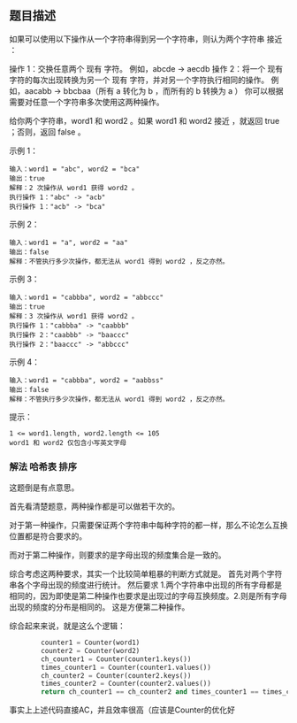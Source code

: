 ## 题目描述
如果可以使用以下操作从一个字符串得到另一个字符串，则认为两个字符串 接近 ：

操作 1：交换任意两个 现有 字符。
例如，abcde -> aecdb
操作 2：将一个 现有 字符的每次出现转换为另一个 现有 字符，并对另一个字符执行相同的操作。
例如，aacabb -> bbcbaa（所有 a 转化为 b ，而所有的 b 转换为 a ）
你可以根据需要对任意一个字符串多次使用这两种操作。

给你两个字符串，word1 和 word2 。如果 word1 和 word2 接近 ，就返回 true ；否则，返回 false 。

示例 1：
```
输入：word1 = "abc", word2 = "bca"
输出：true
解释：2 次操作从 word1 获得 word2 。
执行操作 1："abc" -> "acb"
执行操作 1："acb" -> "bca"
```
示例 2：
```
输入：word1 = "a", word2 = "aa"
输出：false
解释：不管执行多少次操作，都无法从 word1 得到 word2 ，反之亦然。
```
示例 3：
```
输入：word1 = "cabbba", word2 = "abbccc"
输出：true
解释：3 次操作从 word1 获得 word2 。
执行操作 1："cabbba" -> "caabbb"
执行操作 2："caabbb" -> "baaccc"
执行操作 2："baaccc" -> "abbccc"
```
示例 4：
```
输入：word1 = "cabbba", word2 = "aabbss"
输出：false
解释：不管执行多少次操作，都无法从 word1 得到 word2 ，反之亦然。
```

提示：
```
1 <= word1.length, word2.length <= 105
word1 和 word2 仅包含小写英文字母
```

### 解法 哈希表 排序
这题倒是有点意思。

首先看清楚题意，两种操作都是可以做若干次的。

对于第一种操作，只需要保证两个字符串中每种字符的都一样，那么不论怎么互换位置都是符合要求的。

而对于第二种操作，则要求的是字母出现的频度集合是一致的。

综合考虑这两种要求，其实一个比较简单粗暴的判断方式就是。
首先对两个字符串各个字母出现的频度进行统计。
然后要求 1.两个字符串中出现的所有字母都是相同的，因为即使是第二种操作也要求是出现过的字母互换频度。2.则是所有字母出现的频度的分布是相同的。
这是方便第二种操作。

综合起来来说，就是这么个逻辑：
```python
        counter1 = Counter(word1)
        counter2 = Counter(word2)
        ch_counter1 = Counter(counter1.keys())
        times_counter1 = Counter(counter1.values())
        ch_counter2 = Counter(counter2.keys())
        times_counter2 = Counter(counter2.values())
        return ch_counter1 == ch_counter2 and times_counter1 == times_counter2
```

事实上上述代码直接AC，并且效率很高（应该是Counter的优化好